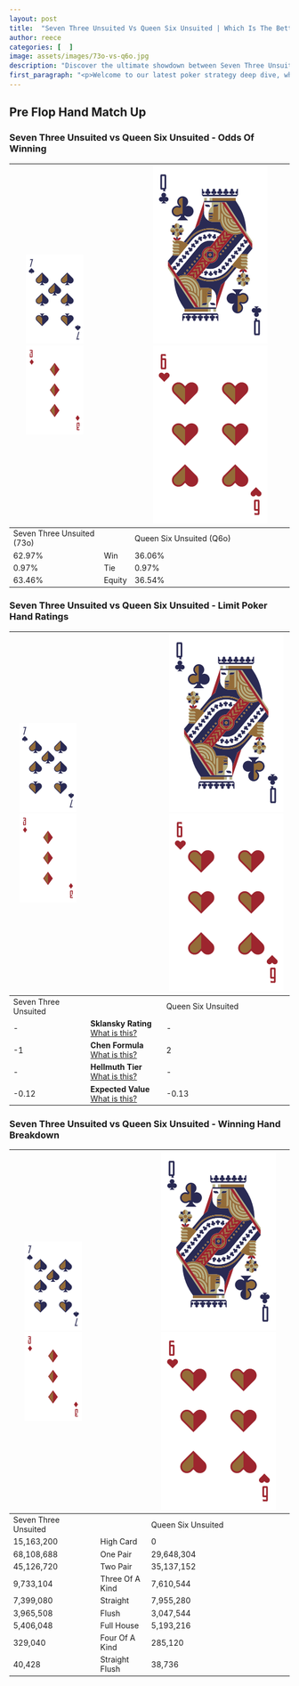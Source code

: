 ```yaml
---
layout: post
title:  "Seven Three Unsuited Vs Queen Six Unsuited | Which Is The Better Hand In Poker? A Complete Guide"
author: reece
categories: [  ]
image: assets/images/73o-vs-q6o.jpg
description: "Discover the ultimate showdown between Seven Three Unsuited and Queen Six Unsuited in poker! Uncover the odds, strategies, and scenarios where one hand triumphs over the other. Get ready to up your poker game with this thrilling analysis."
first_paragraph: "<p>Welcome to our latest poker strategy deep dive, where we're pitting two distinct hands against each other in a high-stakes showdown: Seven Three Unsuited vs Queen Six Unsuited.</p><p>In the dynamic world of poker, every decision counts, and knowing which hand holds the upper hand is key to your success at the table.</p><p>In this article, we'll dissect these two hands, explore the scenarios where one dominates the other, and equip you with the knowledge to make strategic choices that can tip the odds in your favor.</p><p>Get ready to unravel the intriguing dynamics of these poker hands and elevate your game to new heights.</p>"
---
```




[comment]: # (sp0)

## Pre Flop Hand Match Up

<div class="table hand-ratings" markdown="1"> 



### Seven Three Unsuited vs Queen Six Unsuited - Odds Of Winning


    
| ![image info](assets/images/hand1/7.png) ![image info](assets/images/hand1/3o.png) |  | ![image info](assets/images/hand2/Q.png) ![image info](assets/images/hand2/6o.png) |
| -------- | -------- | -------- |
| Seven Three Unsuited (73o) |  | Queen Six Unsuited (Q6o) |
| 62.97% | Win | 36.06% |
| 0.97% | Tie | 0.97% |
| 63.46% | Equity | 36.54% |




[comment]: # (sp1)



### Seven Three Unsuited vs Queen Six Unsuited - Limit Poker Hand Ratings


    
| ![image info](assets/images/hand1/7.png) ![image info](assets/images/hand1/3o.png) |  | ![image info](assets/images/hand2/Q.png) ![image info](assets/images/hand2/6o.png) |
| -------- | -------- | -------- |
| Seven Three Unsuited |  | Queen Six Unsuited |
| - | **Sklansky Rating** [What is this?](/sklansky-rating-explained) | - |
| -1 | **Chen Formula** [What is this?](/chen-formula-explained) | 2 |
| - | **Hellmuth Tier** [What is this?](/Hellmuth-tier-explained) | - |
| -0.12 | **Expected Value** [What is this?](/expected-value-explained) | -0.13 |




[comment]: # (sp2)



### Seven Three Unsuited vs Queen Six Unsuited - Winning Hand Breakdown


    
| ![image info](assets/images/hand1/7.png) ![image info](assets/images/hand1/3o.png) |  | ![image info](assets/images/hand2/Q.png) ![image info](assets/images/hand2/6o.png) |
| -------- | -------- | -------- |
| Seven Three Unsuited |  | Queen Six Unsuited |
| 15,163,200 | High Card | 0 |
| 68,108,688 | One Pair | 29,648,304 |
| 45,126,720 | Two Pair | 35,137,152 |
| 9,733,104 | Three Of A Kind | 7,610,544 |
| 7,399,080 | Straight | 7,955,280 |
| 3,965,508 | Flush | 3,047,544 |
| 5,406,048 | Full House | 5,193,216 |
| 329,040 | Four Of A Kind | 285,120 |
| 40,428 | Straight Flush | 38,736 |




[comment]: # (sp3)



</div>

[comment]: # (sp4)



[comment]: # (sp5)

